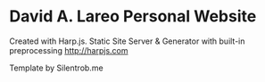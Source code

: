 # David A. Lareo Personal Website
Created with Harp.js. Static Site Server & Generator with built-in preprocessing 
http://harpjs.com

Template by Silentrob.me
